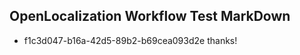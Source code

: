 ## OpenLocalization Workflow Test MarkDown
* f1c3d047-b16a-42d5-89b2-b69cea093d2e thanks!

<!--HONumber=Aug16_HO4-->


